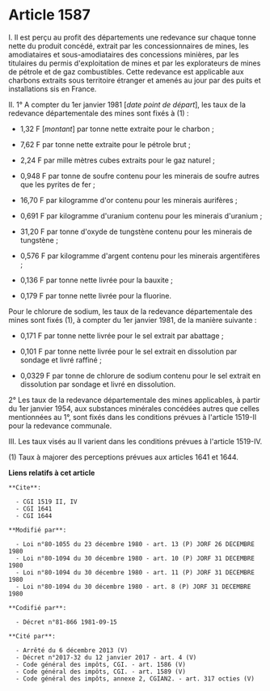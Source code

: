 # Article 1587

I. Il est perçu au profit des départements une redevance sur chaque tonne nette du produit concédé, extrait par les
concessionnaires de mines, les amodiataires et sous-amodiataires des concessions minières, par les titulaires du permis
d'exploitation de mines et par les explorateurs de mines de pétrole et de gaz combustibles. Cette redevance est applicable
aux charbons extraits sous territoire étranger et amenés au jour par des puits et installations sis en France.

II. 1° A compter du 1er janvier 1981 [*date point de départ*], les taux de la redevance départementale des mines sont fixés à
(1) :

- 1,32 F [*montant*] par tonne nette extraite pour le charbon ;

- 7,62 F par tonne nette extraite pour le pétrole brut ;

- 2,24 F par mille mètres cubes extraits pour le gaz naturel ;

- 0,948 F par tonne de soufre contenu pour les minerais de soufre autres que les pyrites de fer ;

- 16,70 F par kilogramme d'or contenu pour les minerais aurifères ;

- 0,691 F par kilogramme d'uranium contenu pour les minerais d'uranium ;

- 31,20 F par tonne d'oxyde de tungstène contenu pour les minerais de tungstène ;

- 0,576 F par kilogramme d'argent contenu pour les minerais argentifères ;

- 0,136 F par tonne nette livrée pour la bauxite ;

- 0,179 F par tonne nette livrée pour la fluorine.

Pour le chlorure de sodium, les taux de la redevance départementale des mines sont fixés (1), à compter du 1er janvier 1981,
de la manière suivante :

- 0,171 F par tonne nette livrée pour le sel extrait par abattage ;

- 0,101 F par tonne nette livrée pour le sel extrait en dissolution par sondage et livré raffiné ;

- 0,0329 F par tonne de chlorure de sodium contenu pour le sel extrait en dissolution par sondage et livré en dissolution.

2° Les taux de la redevance départementale des mines applicables, à partir du 1er janvier 1954, aux substances minérales
concédées autres que celles mentionnées au 1°, sont fixés dans les conditions prévues à l'article 1519-II pour la redevance
communale.

III. Les taux visés au II varient dans les conditions prévues à l'article 1519-IV.

(1) Taux à majorer des perceptions prévues aux articles 1641 et 1644.

**Liens relatifs à cet article**

	**Cite**:

	  - CGI 1519 II, IV
	  - CGI 1641
	  - CGI 1644

	**Modifié par**:

	  - Loi n°80-1055 du 23 décembre 1980 - art. 13 (P) JORF 26 DECEMBRE 1980
	  - Loi n°80-1094 du 30 décembre 1980 - art. 10 (P) JORF 31 DECEMBRE 1980
	  - Loi n°80-1094 du 30 décembre 1980 - art. 11 (P) JORF 31 DECEMBRE 1980
	  - Loi n°80-1094 du 30 décembre 1980 - art. 8 (P) JORF 31 DECEMBRE 1980

	**Codifié par**:

	  - Décret n°81-866 1981-09-15

	**Cité par**:

	  - Arrêté du 6 décembre 2013 (V)
	  - Décret n°2017-32 du 12 janvier 2017 - art. 4 (V)
	  - Code général des impôts, CGI. - art. 1586 (V)
	  - Code général des impôts, CGI. - art. 1589 (V)
	  - Code général des impôts, annexe 2, CGIAN2. - art. 317 octies (V)
